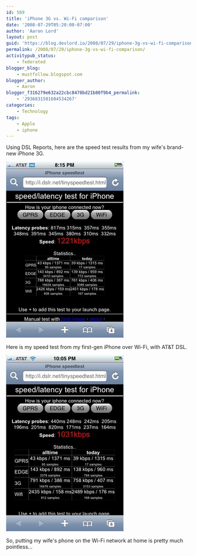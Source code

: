 ```yaml
---
id: 589
title: 'iPhone 3G vs. Wi-Fi comparison'
date: '2008-07-29T05:20:00-07:00'
author: 'Aaron Lord'
layout: post
guid: 'https://blog.devlord.io/2008/07/29/iphone-3g-vs-wi-fi-comparison/'
permalink: /2008/07/29/iphone-3g-vs-wi-fi-comparison/
activitypub_status:
    - federated
blogger_blog:
    - mustfollow.blogspot.com
blogger_author:
    - Aaron
blogger_f316279e632a22cbc8478bd21b80f9b4_permalink:
    - '2936831501604534267'
categories:
    - Technology
tags:
    - Apple
    - iphone
---
```


Using DSL Reports, here are the speed test results from my wife's brand-new iPhone 3G.

![latency](/assets/img/2008/07/latency.jpg)

Here is my speed test from my first-gen iPhone over Wi-Fi, with AT&amp;T DSL.

![latency](/assets/img/2008/07/latency-2.jpg)

So, putting my wife's phone on the Wi-Fi network at home is pretty much pointless...